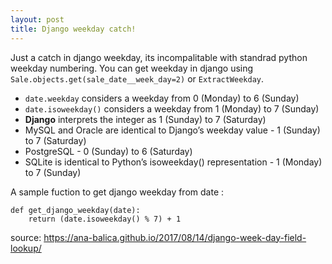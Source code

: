 ```yaml
---
layout: post
title: Django weekday catch!
---
```


Just a catch in django weekday, its incompalitable with standrad python weekday numbering. You can get weekday in django using `Sale.objects.get(sale_date__week_day=2)` or `ExtractWeekday`.

* `date.weekday` considers a weekday from 0 (Monday) to 6 (Sunday)
* `date.isoweekday()` considers a weekday from 1 (Monday) to 7 (Sunday)
* __Django__ interprets the integer as 1 (Sunday) to 7 (Saturday)
* MySQL and Oracle are identical to Django’s weekday value - 1 (Sunday) to 7 (Saturday)
* PostgreSQL - 0 (Sunday) to 6 (Saturday)
* SQLite is identical to Python’s isoweekday() representation - 1 (Monday) to 7 (Sunday)


A sample fuction to get django weekday from date :
```
def get_django_weekday(date):
    return (date.isoweekday() % 7) + 1
```

source: https://ana-balica.github.io/2017/08/14/django-week-day-field-lookup/
